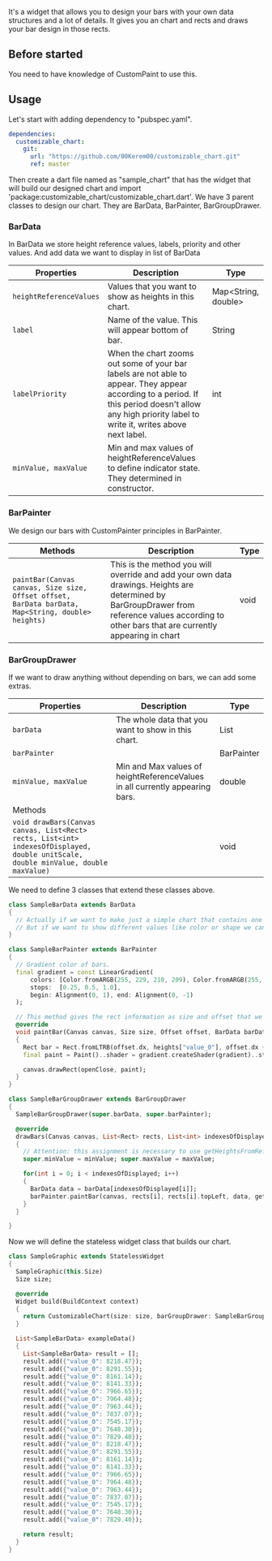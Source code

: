 It's a widget that allows you to design your bars with your own data structures and a lot of details.
It gives you an chart and rects and draws your bar design in those rects.

## Before started

You need to have knowledge of CustomPaint to use this.

## Usage

Let's start with adding dependency to "pubspec.yaml".

```yaml
dependencies:
  customizable_chart:
    git:
      url: "https://github.com/00Kerem00/customizable_chart.git"
      ref: master
```


Then create a dart file named as "sample_chart" that has the widget that will build our designed chart and import 'package:customizable_chart/customizable_chart.dart'.
We have 3 parent classes to design our chart. They are BarData, BarPainter, BarGroupDrawer.


### BarData
In BarData we store height reference values, labels, priority and other values. And add data we want to display in list of BarData

| Properties | Description                                                                                                                                                                                            | Type |
|------------|--------------------------------------------------------------------------------------------------------------------------------------------------------------------------------------------------------|-----|
| `heightReferenceValues` | Values that you want to show as heights in this chart.                                                                                                                                                 | Map<String, double> |
| `label` | Name of the value. This will appear bottom of bar.                                                                                                                                                     | String |
| `labelPriority` | When the chart zooms out some of your bar labels are not able to appear. They appear according to a period. If this period doesn't allow any high priority label to write it, writes above next label. | int |
| `minValue, maxValue` | Min and max values of heightReferenceValues to define indicator state. They determined in constructor.                                                                                                  |     |


### BarPainter
We design our bars with CustomPainter principles in BarPainter.

| Methods    | Description                                                                                                                                                                                       | Type |
|------------|---------------------------------------------------------------------------------------------------------------------------------------------------------------------------------------------------|------|
| `paintBar(Canvas canvas, Size size, Offset offset, BarData barData, Map<String, double> heights)`| This is the method you will override and add your own data drawings. Heights are determined by BarGroupDrawer from reference values according to other bars that are currently appearing in chart | void |


### BarGroupDrawer
If we want to draw anything without depending on bars, we can add some extras.

| Properties   | Description                                                                  | Type          |
|--------------|------------------------------------------------------------------------------|---------------|
| `barData`    | The whole data that you want to show in this chart.                          | List<BarData> |
| `barPainter` |                                                                              | BarPainter    |
| `minValue, maxValue` | Min and Max values of heightReferenceValues in all currently appearing bars. | double     |
| Methods      |                                                                              |               |
| `void drawBars(Canvas canvas, List<Rect> rects, List<int> indexesOfDisplayed, double unitScale, double minValue, double maxValue)`  |                                                                              | void          |


We need to define 3 classes that extend these classes above.

```dart
class SampleBarData extends BarData
{
  // Actually if we want to make just a simple chart that contains one height reference value, we don't need to adding extra properties.
  // But if we want to show different values like color or shape we can make custom bar data. If you want to see sample of custom bar data check out SuperGraphic in examples.
}

class SampleBarPainter extends BarPainter
{
  // Gradient color of bars.
  final gradient = const LinearGradient(
      colors: [Color.fromARGB(255, 229, 210, 209), Color.fromARGB(255, 193, 136, 135), Color.fromARGB(255, 66, 28, 28)],
      stops:  [0.25, 0.5, 1.0],
      begin: Alignment(0, 1), end: Alignment(0, -1)
  );

  // This method gives the rect information as size and offset that we want to draw our bar inside of it
  @override
  void paintBar(Canvas canvas, Size size, Offset offset, BarData barData, Map<String, double> heights)				
  {
    Rect bar = Rect.fromLTRB(offset.dx, heights["value_0"], offset.dx + size.width, size.height);
    final paint = Paint()..shader = gradient.createShader(gradient)..style = PaintingStyle.fill;

    canvas.drawRect(openClose, paint);
  }
}

class SampleBarGroupDrawer extends BarGroupDrawer
{
  SampleBarGroupDrawer(super.barData, super.barPainter);

  @override
  drawBars(Canvas canvas, List<Rect> rects, List<int> indexesOfDisplayed, double unitScale, double minValue, double maxValue)
  {
    // Attention: this assignment is necessary to use getHeightsFromReferenceValues()
    super.minValue = minValue; super.maxValue = maxValue;			

    for(int i = 0; i < indexesOfDisplayed; i++)
    {
      BarData data = barData[indexesOfDisplayed[i]];
      barPainter.paintBar(canvas, rects[i], rects[i].topLeft, data, getHeightsFromReferenceValues(data.heightReferenceValues, unitScale));
    }
  }

}
```


Now we will define the stateless widget class that builds our chart.

```dart
class SampleGraphic extends StatelessWidget
{
  SampleGraphic(this.Size)
  Size size;

  @override
  Widget build(BuildContext context)
  {
    return CustomizableChart(size: size, barGroupDrawer: SampleBarGroupDrawer(exampleData(), SampleBarPainter()));
  }

  List<SampleBarData> exampleData()
  {
    List<SampleBarData> result = [];
    result.add({"value_0": 8218.47});
    result.add({"value_0": 8291.55});
    result.add({"value_0": 8161.14});
    result.add({"value_0": 8141.33});
    result.add({"value_0": 7966.65});
    result.add({"value_0": 7964.48});
    result.add({"value_0": 7963.44});
    result.add({"value_0": 7837.07});
    result.add({"value_0": 7545.17});
    result.add({"value_0": 7648.30});
    result.add({"value_0": 7829.40});
    result.add({"value_0": 8218.47});
    result.add({"value_0": 8291.55});
    result.add({"value_0": 8161.14});
    result.add({"value_0": 8141.33});
    result.add({"value_0": 7966.65});
    result.add({"value_0": 7964.48});
    result.add({"value_0": 7963.44});
    result.add({"value_0": 7837.07});
    result.add({"value_0": 7545.17});
    result.add({"value_0": 7648.30});
    result.add({"value_0": 7829.40});

    return result;
  }
}
```